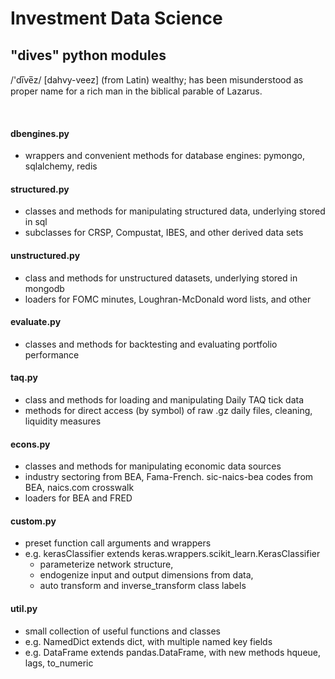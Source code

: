 # Investment Data Science

## "dives" python modules

/'di̅ve̅z/ \[dahvy-veez\] (from Latin) wealthy;
has been misunderstood as proper name for a rich man in the biblical parable of Lazarus.

&nbsp;

#### dbengines.py

- wrappers and convenient methods for database engines: pymongo, sqlalchemy, redis

#### structured.py

- classes and methods for manipulating structured data, underlying stored in sql
- subclasses for CRSP, Compustat, IBES, and other derived data sets

#### unstructured.py

- class and methods for unstructured datasets, underlying stored in mongodb
- loaders for FOMC minutes, Loughran-McDonald word lists, and other

#### evaluate.py

- classes and methods for backtesting and evaluating portfolio performance

#### taq.py

- class and methods for loading and manipulating Daily TAQ tick data
- methods for direct access (by symbol) of raw .gz daily files, cleaning, liquidity measures

#### econs.py

- classes and methods for manipulating economic data sources
- industry sectoring from BEA, Fama-French. sic-naics-bea codes from BEA, naics.com crosswalk
- loaders for BEA and FRED

#### custom.py

- preset function call arguments and wrappers
- e.g. kerasClassifier extends keras.wrappers.scikit_learn.KerasClassifier
  - parameterize network structure, 
  - endogenize input and output dimensions from data,
  - auto transform and inverse_transform class labels

#### util.py

- small collection of useful functions and classes
- e.g. NamedDict extends dict, with multiple named key fields
- e.g. DataFrame extends pandas.DataFrame, with new methods hqueue, lags, to_numeric
